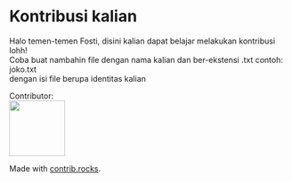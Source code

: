 # Kontribusi kalian

Halo temen-temen Fosti, disini kalian dapat belajar melakukan kontribusi lohh!<br>
Coba buat nambahin file dengan nama kalian dan ber-ekstensi .txt contoh: joko.txt<br>
dengan isi file berupa identitas kalian

Contributor:<br>
<a href="https://github.com/FOSTIUMS/opensource-training/graphs/contributors">
  <img src="https://contrib.rocks/image?repo=FOSTIUMS/opensource-training" width="100"/>
</a>

Made with [contrib.rocks](https://contrib.rocks).

